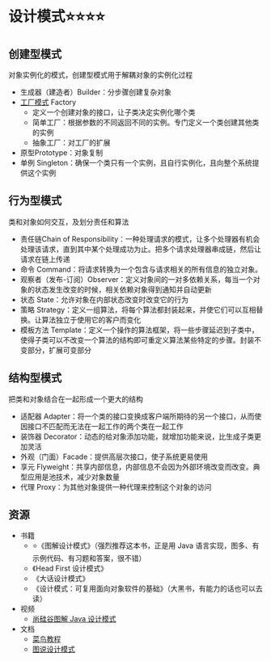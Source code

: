 # 设计模式⭐⭐⭐⭐

## 创建型模式

对象实例化的模式，创建型模式用于解耦对象的实例化过程

- 生成器（建造者）Builder：分步骤创建复杂对象
- [工厂模式](factory.md) Factory
  - 定义一个创建对象的接口，让子类决定实例化哪个类
  - 简单工厂：根据参数的不同返回不同的实例。专门定义一个类创建其他类的实例
  - 抽象工厂：对工厂的扩展
- 原型Prototype：对象复制
- 单例 Singleton：确保一个类只有一个实例，且自行实例化，且向整个系统提供这个实例

## 行为型模式

类和对象如何交互，及划分责任和算法

- 责任链Chain of Responsibility：一种处理请求的模式，让多个处理器有机会处理该请求，直到其中某个处理成功为止。把多个请求处理器串成链，然后让请求在链上传递
- 命令 Command：将请求转换为一个包含与请求相关的所有信息的独立对象。
- 观察者（发布-订阅）Observer：定义对象间的一对多依赖关系，每当一个对象的状态发生改变的时候，相关依赖对象得到通知并自动更新
- 状态 State：允许对象在内部状态改变时改变它的行为
- 策略 Strategy：定义一组算法，将每个算法都封装起来，并使它们可以互相替换。让算法独立于使用它的客户而变化
- 模板方法 Template：定义一个操作的算法框架，将一些步骤延迟到子类中，使得子类可以不改变一个算法的结构即可重定义算法某些特定的步骤。封装不变部分，扩展可变部分

## 结构型模式

把类和对象结合在一起形成一个更大的结构

- 适配器 Adapter：将一个类的接口变换成客户端所期待的另一个接口，从而使因接口不匹配而无法在一起工作的两个类在一起工作
- 装饰器 Decorator：动态的给对象添加功能，就增加功能来说，比生成子类更加灵活
- 外观（门面）Facade：提供高层次接口，使子系统更易使用
- 享元 Flyweight：共享内部信息，内部信息不会因为外部环境改变而改变。典型应用是池技术，减少对象数量
- 代理 Proxy：为其他对象提供一种代理来控制这个对象的访问

## 资源

- 书籍
    - ⭐《图解设计模式》（强烈推荐这本书，正是用 Java 语言实现，图多、有示例代码、有习题和答案，很不错）
    - 《Head First 设计模式》
    - 《大话设计模式》
    - 《设计模式：可复用面向对象软件的基础》（大黑书，有能力的话也可以去读）
- 视频
    - [尚硅谷图解 Java 设计模式](https://www.bilibili.com/video/BV1G4411c7N4)
- 文档
    - [菜鸟教程](https://www.runoob.com/design-pattern/design-pattern-tutorial.html)
    - [图说设计模式](https://design-patterns.readthedocs.io/zh_CN/latest/)